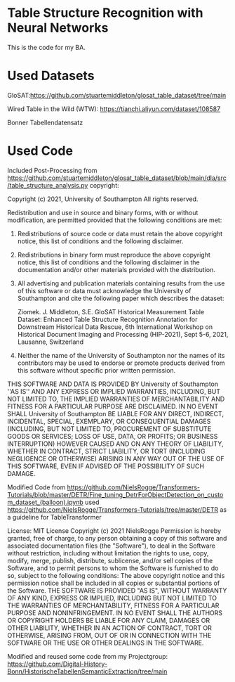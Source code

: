 # Table Structure Recognition with Neural Networks
This is the code for my BA.

# Used Datasets
GloSAT:https://github.com/stuartemiddleton/glosat_table_dataset/tree/main

Wired Table in the Wild (WTW): https://tianchi.aliyun.com/dataset/108587

Bonner Tabellendatensatz

# Used Code
Included Post-Processing from https://github.com/stuartemiddleton/glosat_table_dataset/blob/main/dla/src/table_structure_analysis.py
copyright:

Copyright (c) 2021, University of Southampton
All rights reserved.

Redistribution and use in source and binary forms, with or without
modification, are permitted provided that the following conditions are met:

1. Redistributions of source code or data must retain the above copyright
   notice, this list of conditions and the following disclaimer.

2. Redistributions in binary form must reproduce the above copyright
   notice, this list of conditions and the following disclaimer in the
   documentation and/or other materials provided with the distribution.

3. All advertising and publication materials containing results from the use
   of this software or data must acknowledge the University of Southampton
   and cite the following paper which describes the dataset:

   Ziomek. J. Middleton, S.E.
   GloSAT Historical Measurement Table Dataset: Enhanced Table Structure Recognition Annotation for Downstream Historical Data Rescue,
   6th International Workshop on Historical Document Imaging and Processing (HIP-2021),
   Sept 5-6, 2021, Lausanne, Switzerland

4. Neither the name of the University of Southampton nor the
   names of its contributors may be used to endorse or promote products
   derived from this software without specific prior written permission.

THIS SOFTWARE AND DATA IS PROVIDED BY University of Southampton ''AS IS'' AND ANY
EXPRESS OR IMPLIED WARRANTIES, INCLUDING, BUT NOT LIMITED TO, THE IMPLIED
WARRANTIES OF MERCHANTABILITY AND FITNESS FOR A PARTICULAR PURPOSE ARE
DISCLAIMED. IN NO EVENT SHALL University of Southampton BE LIABLE FOR ANY
DIRECT, INDIRECT, INCIDENTAL, SPECIAL, EXEMPLARY, OR CONSEQUENTIAL DAMAGES
(INCLUDING, BUT NOT LIMITED TO, PROCUREMENT OF SUBSTITUTE GOODS OR SERVICES;
LOSS OF USE, DATA, OR PROFITS; OR BUSINESS INTERRUPTION) HOWEVER CAUSED AND
ON ANY THEORY OF LIABILITY, WHETHER IN CONTRACT, STRICT LIABILITY, OR TORT
(INCLUDING NEGLIGENCE OR OTHERWISE) ARISING IN ANY WAY OUT OF THE USE OF THIS
SOFTWARE, EVEN IF ADVISED OF THE POSSIBILITY OF SUCH DAMAGE.


Modified Code from https://github.com/NielsRogge/Transformers-Tutorials/blob/master/DETR/Fine_tuning_DetrForObjectDetection_on_custom_dataset_(balloon).ipynb
used https://github.com/NielsRogge/Transformers-Tutorials/tree/master/DETR as a guideline for TableTransformer

License:
MIT License
Copyright (c) 2021 NielsRogge
Permission is hereby granted, free of charge, to any person obtaining a copy
of this software and associated documentation files (the "Software"), to deal
in the Software without restriction, including without limitation the rights
to use, copy, modify, merge, publish, distribute, sublicense, and/or sell
copies of the Software, and to permit persons to whom the Software is
furnished to do so, subject to the following conditions:
The above copyright notice and this permission notice shall be included in all
copies or substantial portions of the Software.
THE SOFTWARE IS PROVIDED "AS IS", WITHOUT WARRANTY OF ANY KIND, EXPRESS OR
IMPLIED, INCLUDING BUT NOT LIMITED TO THE WARRANTIES OF MERCHANTABILITY,
FITNESS FOR A PARTICULAR PURPOSE AND NONINFRINGEMENT. IN NO EVENT SHALL THE
AUTHORS OR COPYRIGHT HOLDERS BE LIABLE FOR ANY CLAIM, DAMAGES OR OTHER
LIABILITY, WHETHER IN AN ACTION OF CONTRACT, TORT OR OTHERWISE, ARISING FROM,
OUT OF OR IN CONNECTION WITH THE SOFTWARE OR THE USE OR OTHER DEALINGS IN THE
SOFTWARE.


Modified and reused some code from my Projectgroup: https://github.com/Digital-History-Bonn/HistorischeTabellenSemanticExtraction/tree/main
